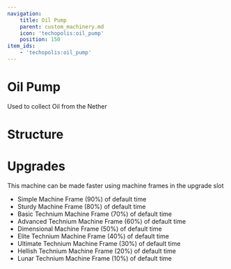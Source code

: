 ```yaml
---
navigation:
    title: Oil Pump
    parent: custom_machinery.md
    icon: 'techopolis:oil_pump'
    position: 150
item_ids:
    - 'techopolis:oil_pump'
---
```


# Oil Pump

Used to collect Oil from the Nether

<Recipe id="techopolis:oil_pump" />

# Structure

<GameScene zoom="2" interactive={true}>
  <ImportStructure src="../assets/structures/custom_machinery/oil_pump.nbt" />
</GameScene>

# Upgrades

This machine can be made faster using machine frames in the upgrade slot

- Simple Machine Frame (90%) of default time
- Sturdy Machine Frame (80%) of default time
- Basic Technium Machine Frame (70%) of default time
- Advanced Technium Machine Frame (60%) of default time
- Dimensional Machine Frame (50%) of default time 
- Elite Technium Machine Frame (40%) of default time
- Ultimate Technium Machine Frame (30%) of default time
- Hellish Technium Machine Frame (20%) of default time 
- Lunar Technium Machine Frame (10%) of default time